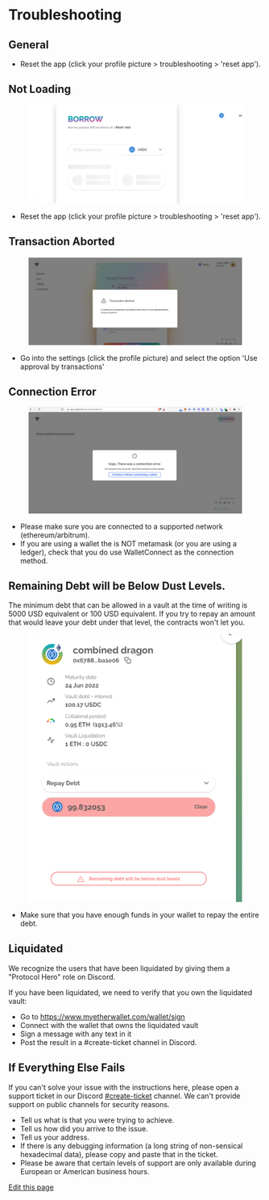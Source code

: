 # Troubleshooting


## General

 - Reset the app (click your profile picture > troubleshooting > 'reset app'). 

## Not Loading

<figure class="image" align = "center">
  <img src="assets/not-loading.png" alt="not-loading" title="not-loading">
</figure>

 - Reset the app (click your profile picture > troubleshooting > 'reset app'). 

## Transaction Aborted

<figure class="image" align = "center">
  <img src="assets/transaction-aborted.png" alt="transaction aborted" title="transaction aborted">
</figure>

 - Go into the settings (click the profile picture) and select the option 'Use approval by transactions' 

## Connection Error

<figure class="image" align = "center">
  <img src="assets/connection-error.png" alt="connection error" title="connection error">
</figure>

 - Please make sure you are connected to a supported network (ethereum/arbitrum).
 - If you are using a wallet the is NOT metamask (or you are using a ledger), check that you do use WalletConnect as the connection method.

## Remaining Debt will be Below Dust Levels.

The minimum debt that can be allowed in a vault at the time of writing is 5000 USD equivalent or 100 USD equivalent. If you try to repay an amount that would leave your debt under that level, the contracts won't let you.

<figure class="image" align = "center">
  <img src="assets/dust.png" alt="dust" title="dust">
</figure>

 - Make sure that you have enough funds in your wallet to repay the entire debt.

## Liquidated

We recognize the users that have been liquidated by giving them a "Protocol Hero" role on Discord.

If you have been liquidated, we need to verify that you own the liquidated vault:
 - Go to https://www.myetherwallet.com/wallet/sign
 - Connect with the wallet that owns the liquidated vault
 - Sign a message with any text in it
 - Post the result in a #create-ticket channel in Discord.

 ## If Everything Else Fails

 If you can't solve your issue with the instructions here, please open a support ticket in our Discord [#create-ticket](https://discord.com/channels/752978124614008945/893209711397195776) channel. We can't provide support on public channels for security reasons.
 - Tell us what is that you were trying to achieve.
 - Tell us how did you arrive to the issue.
 - Tell us your address.
 - If there is any debugging information (a long string of non-sensical hexadecimal data), please copy and paste that in the ticket.
 - Please be aware that certain levels of support are only available during European or American business hours.


[Edit this page](https://github.com/yieldprotocol/docs-v2/edit/main/troubleshooting.md)